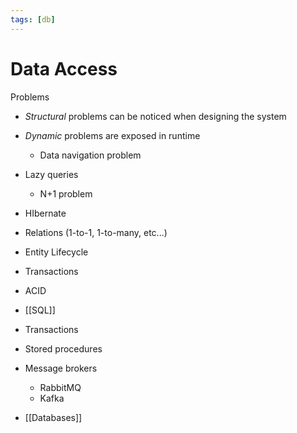 ```yaml
---
tags: [db]
---
```


# Data Access

Problems

- *Structural* problems can be noticed when designing the system
- *Dynamic* problems are exposed in runtime
	- Data navigation problem


- Lazy queries
	- N+1 problem
- HIbernate
- Relations (1-to-1, 1-to-many, etc...)
- Entity Lifecycle
- Transactions
- ACID
- [[SQL]]
- Transactions
- Stored procedures
- Message brokers
	- RabbitMQ
	- Kafka



- [[Databases]]